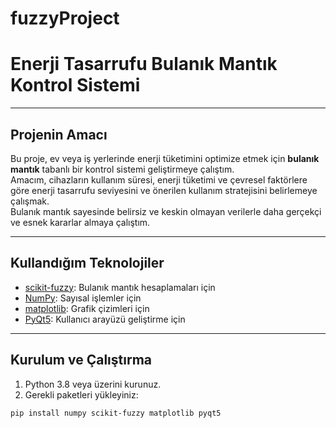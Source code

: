 # fuzzyProject
# Enerji Tasarrufu Bulanık Mantık Kontrol Sistemi

---

## Projenin Amacı

Bu proje, ev veya iş yerlerinde enerji tüketimini optimize etmek için **bulanık mantık** tabanlı bir kontrol sistemi geliştirmeye çalıştım.  
Amacım, cihazların kullanım süresi, enerji tüketimi ve çevresel faktörlere göre enerji tasarrufu seviyesini ve önerilen kullanım stratejisini belirlemeye çalışmak.  
Bulanık mantık sayesinde belirsiz ve keskin olmayan verilerle daha gerçekçi ve esnek kararlar almaya çalıştım.

---

## Kullandığım Teknolojiler

- [scikit-fuzzy](https://github.com/scikit-fuzzy/scikit-fuzzy): Bulanık mantık hesaplamaları için
- [NumPy](https://numpy.org/): Sayısal işlemler için
- [matplotlib](https://matplotlib.org/): Grafik çizimleri için
- [PyQt5](https://pypi.org/project/PyQt5/): Kullanıcı arayüzü geliştirme için

---

## Kurulum ve Çalıştırma

1. Python 3.8 veya üzerini kurunuz.  
2. Gerekli paketleri yükleyiniz:

```bash
pip install numpy scikit-fuzzy matplotlib pyqt5
